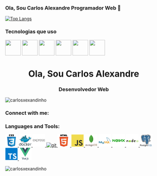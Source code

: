 ### Ola, Sou Carlos Alexandre Programador Web 👋

<!-- ![Anurag's GitHub stats](https://github-readme-stats.vercel.app/api?username=anuraghazra&show_icons=true) -->


[![Top Langs](https://github-readme-stats.vercel.app/api/top-langs/?username=carlosxexandinho&layout=compact&theme=dark)](https://github.com/anuraghazra/github-readme-stats)

### Tecnologias que uso
<!--
  Link dos slugs
  https://github.com/simple-icons/simple-icons/blob/develop/slugs.md
  https://dev.to/arnabdeypolimi/some-useful-resources-for-github-readme-122c
-->
<div style="">
  <img height="50" width="50" src="https://unpkg.com/simple-icons@v6/icons/html5.svg" />
  <img height="50" width="50" src="https://unpkg.com/simple-icons@v6/icons/css3.svg" />
  <img height="50" width="50" src="https://unpkg.com/simple-icons@v6/icons/javascript.svg" />
  <img height="50" width="50" src="https://unpkg.com/simple-icons@v6/icons/vuedotjs.svg" />
  <img height="50" width="50" src="https://unpkg.com/simple-icons@v6/icons/nodedotjs.svg" />
  <img height="50" width="50" src="https://unpkg.com/simple-icons@v6/icons/express.svg" />
</div>



<h1 align="center">Ola, Sou Carlos Alexandre</h1>
<h3 align="center">Desenvolvedor Web</h3>

<p align="left"> <img src="https://komarev.com/ghpvc/?username=carlosxexandinho&label=Profile%20views&color=0e75b6&style=flat" alt="carlosxexandinho" /> </p>

<h3 align="left">Connect with me:</h3>
<p align="left">
</p>

<h3 align="left">Languages and Tools:</h3>
<p align="left"> <a href="https://www.w3schools.com/css/" target="_blank" rel="noreferrer"> <img src="https://raw.githubusercontent.com/devicons/devicon/master/icons/css3/css3-original-wordmark.svg" alt="css3" width="40" height="40"/> </a> <a href="https://www.docker.com/" target="_blank" rel="noreferrer"> <img src="https://raw.githubusercontent.com/devicons/devicon/master/icons/docker/docker-original-wordmark.svg" alt="docker" width="40" height="40"/> </a> <a href="https://expressjs.com" target="_blank" rel="noreferrer"> <img src="https://raw.githubusercontent.com/devicons/devicon/master/icons/express/express-original-wordmark.svg" alt="express" width="40" height="40"/> </a> <a href="https://git-scm.com/" target="_blank" rel="noreferrer"> <img src="https://www.vectorlogo.zone/logos/git-scm/git-scm-icon.svg" alt="git" width="40" height="40"/> </a> <a href="https://www.w3.org/html/" target="_blank" rel="noreferrer"> <img src="https://raw.githubusercontent.com/devicons/devicon/master/icons/html5/html5-original-wordmark.svg" alt="html5" width="40" height="40"/> </a> <a href="https://developer.mozilla.org/en-US/docs/Web/JavaScript" target="_blank" rel="noreferrer"> <img src="https://raw.githubusercontent.com/devicons/devicon/master/icons/javascript/javascript-original.svg" alt="javascript" width="40" height="40"/> </a> <a href="https://www.mongodb.com/" target="_blank" rel="noreferrer"> <img src="https://raw.githubusercontent.com/devicons/devicon/master/icons/mongodb/mongodb-original-wordmark.svg" alt="mongodb" width="40" height="40"/> </a> <a href="https://www.mysql.com/" target="_blank" rel="noreferrer"> <img src="https://raw.githubusercontent.com/devicons/devicon/master/icons/mysql/mysql-original-wordmark.svg" alt="mysql" width="40" height="40"/> </a> <a href="https://www.nginx.com" target="_blank" rel="noreferrer"> <img src="https://raw.githubusercontent.com/devicons/devicon/master/icons/nginx/nginx-original.svg" alt="nginx" width="40" height="40"/> </a> <a href="https://nodejs.org" target="_blank" rel="noreferrer"> <img src="https://raw.githubusercontent.com/devicons/devicon/master/icons/nodejs/nodejs-original-wordmark.svg" alt="nodejs" width="40" height="40"/> </a> <a href="https://www.postgresql.org" target="_blank" rel="noreferrer"> <img src="https://raw.githubusercontent.com/devicons/devicon/master/icons/postgresql/postgresql-original-wordmark.svg" alt="postgresql" width="40" height="40"/> </a> <a href="https://www.typescriptlang.org/" target="_blank" rel="noreferrer"> <img src="https://raw.githubusercontent.com/devicons/devicon/master/icons/typescript/typescript-original.svg" alt="typescript" width="40" height="40"/> </a> <a href="https://vuejs.org/" target="_blank" rel="noreferrer"> <img src="https://raw.githubusercontent.com/devicons/devicon/master/icons/vuejs/vuejs-original-wordmark.svg" alt="vuejs" width="40" height="40"/> </a> </p>

<p><img align="center" src="https://github-readme-stats.vercel.app/api/top-langs?username=carlosxexandinho&show_icons=true&locale=en&layout=compact" alt="carlosxexandinho" /></p>

